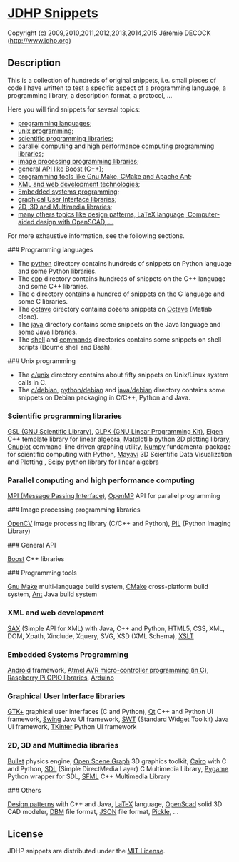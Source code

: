 # [JDHP Snippets](http://www.jdhp.org/projects_en.html#snippets)

Copyright (c) 2009,2010,2011,2012,2013,2014,2015 Jérémie DECOCK (http://www.jdhp.org)

## Description

This is a collection of hundreds of original snippets, i.e. small pieces of
code I have written to test a specific aspect of a programming language, a
programming library, a description format, a protocol, ...

Here you will find snippets for several topics:

* [programming languages](#sec_lang);
* [unix programming](#sec_unix);
* [scientific programming libraries](#sec_sci);
* [parallel computing and high performance computing programming libraries](#sec_hpc);
* [image processing programming libraries](#sec_img);
* [general API like Boost (C++)](#sec_api);
* [programming tools like Gnu Make, CMake and Apache Ant](#sec_tools);
* [XML and web development technologies](#sec_web);
* [Embedded systems programming](#sec_embedded);
* [graphical User Interface libraries](#sec_gui);
* [2D, 3D and Multimedia libraries](#sec_2d3d);
* [many others topics like design patterns, LaTeX language, Computer-aided design with OpenSCAD, ...](#sec_others)

For more exhaustive information, see the following sections.

### <a name="sec_lang"></a>Programming languages

- The [python](https://github.com/jeremiedecock/snippets/tree/master/python) directory contains hundreds of snippets on Python language and some Python libraries.
- The [cpp](https://github.com/jeremiedecock/snippets/tree/master/cpp) directory contains hundreds of snippets on the C++ language and some C++ libraries.
- The [c](https://github.com/jeremiedecock/snippets/tree/master/c) directory contains a hundred of snippets on the C language and some C libraries.
- The [octave](https://github.com/jeremiedecock/snippets/tree/master/octave) directory contains dozens snippets on [Octave](http://www.gnu.org/software/octave/) (Matlab clone).
- The [java](https://github.com/jeremiedecock/snippets/tree/master/java) directory contains some snippets on the Java language and some Java libraries.
- The [shell](https://github.com/jeremiedecock/snippets/tree/master/shell) and [commands](https://github.com/jeremiedecock/snippets/tree/master/commands) directories contains some snippets on shell scripts (Bourne shell and Bash).

### <a name="sec_unix"></a>Unix programming

- The [c/unix](https://github.com/jeremiedecock/snippets/tree/master/c/unix) directory contains about fifty snippets on Unix/Linux system calls in C.
- The [c/debian](), [python/debian]() and [java/debian]() directory contains some snippets on Debian packaging in C/C++, Python and Java.

### <a name="sec_sci"></a>Scientific programming libraries

[GSL (GNU Scientific Library)](http://www.gnu.org/software/gsl/),
[GLPK (GNU Linear Programming Kit)](https://www.gnu.org/software/glpk/),
[Eigen](http://eigen.tuxfamily.org) C++ template library for linear algebra,
[Matplotlib](http://matplotlib.org/) python 2D plotting library,
[Gnuplot](http://www.gnuplot.info/) command-line driven graphing utility,
[Numpy](http://www.numpy.org/)  fundamental package for scientific computing with Python,
[Mayavi](http://code.enthought.com/projects/mayavi/) 3D Scientific Data Visualization and Plotting ,
[Scipy](http://www.scipy.org/) python library for linear algebra

### <a name="sec_hpc"></a>Parallel computing and high performance computing

[MPI (Message Passing Interface)](http://en.wikipedia.org/wiki/Message_Passing_Interface),
[OpenMP](http://openmp.org) API for parallel programming

### <a name="sec_img"></a>Image processing programming libraries

[OpenCV](http://opencv.org/) image processing library (C/C++ and Python),
[PIL](http://www.pythonware.com/products/pil/) (Python Imaging Library)

### <a name="sec_api"></a>General API

[Boost](http://www.boost.org/) C++ libraries

### <a name="sec_tools"></a>Programming tools

[Gnu Make](http://www.gnu.org/software/make/) multi-language build system,
[CMake](http://www.cmake.org/) cross-platform build system,
[Ant](http://ant.apache.org/) Java build system

### <a name="sec_web"></a>XML and web development

[SAX](http://www.saxproject.org/) (Simple API for XML) with Java, C++ and Python,
HTML5,
CSS,
XML,
DOM,
Xpath,
Xinclude,
Xquery,
SVG,
XSD (XML Schema),
[XSLT](http://en.wikipedia.org/wiki/Extensible_Stylesheet_Language_Transformations)

### <a name="sec_embedded"></a>Embedded Systems Programming

[Android](http://www.android.com/) framework,
[Atmel AVR micro-controller programming (in C)](http://www.atmel.com/products/microcontrollers/),
[Raspberry Pi GPIO libraries](http://www.raspberrypi.org/documentation/usage/gpio/),
[Arduino](http://www.arduino.cc/)

### <a name="sec_gui"></a>Graphical User Interface libraries

[GTK+](http://www.gtk.org/) graphical user interfaces (C and Python),
[Qt](http://qt-project.org/) C++ and Python UI framework,
[Swing](http://docs.oracle.com/javase/6/docs/technotes/guides/swing/) Java UI framework,
[SWT](http://www.eclipse.org/swt/) (Standard Widget Toolkit) Java UI framework,
[TKinter](https://docs.python.org/2/library/tkinter.html) Python UI framework

### <a name="sec_2d3d"></a>2D, 3D and Multimedia libraries

[Bullet](http://bulletphysics.org) physics engine,
[Open Scene Graph](http://www.openscenegraph.org/) 3D graphics toolkit,
[Cairo](http://cairographics.org/) with C and Python,
[SDL](https://www.libsdl.org/) (Simple DirectMedia Layer) C Multimedia Library,
[Pygame](http://www.pygame.org) Python wrapper for SDL,
[SFML](http://www.sfml-dev.org) C++ Multimedia Library

### <a name="sec_others"></a>Others

[Design patterns](http://en.wikipedia.org/wiki/Software_design_pattern) with C++ and Java,
[LaTeX](http://en.wikipedia.org/wiki/LaTeX) language,
[OpenScad](http://www.openscad.org/) solid 3D CAD modeler,
[DBM](http://en.wikipedia.org/wiki/Dbm) file format,
[JSON](http://en.wikipedia.org/wiki/JSON) file format,
[Pickle](https://docs.python.org/2/library/pickle.html),
...

## License

JDHP snippets are distributed under the [MIT License](http://opensource.org/licenses/MIT).
